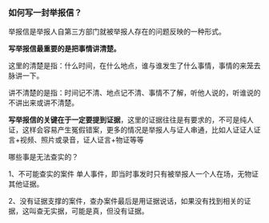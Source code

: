 ### 如何写一封举报信？

举报信是举报人自第三方部门就被举报人存在的问题反映的一种形式。

**写举报信最重要的是把事情讲清楚。**

这里的清楚是指：什么时间，在什么地点，谁与谁发生了什么事情，事情的来笼去脉讲一下。

讲不清楚的是指：时间记不清、地点记不清、事情不了解，听他人说的，听谁说的不讲出来或讲不清楚。

**写举报信的关键在于一定要提到证据**，这里的证据往往是有要求的，不可是纯人证，这样会容易产生冤假错案，更多的情况是举报人与证人串通，比如人证证人证言+视频、照片或录音，证人证言+物证等等

哪些事是无法查实的？

1、不可能查实的案件 单人事件，即当时事发时只有被举报人一个人在场，无物证其他证据。

2、没有证据支撑的案件，查办案件最后是用证据说话，如果没有找到相关的证据，这叫查无实据，可能是真，但没有证据。

